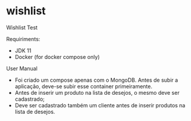 # wishlist
Wishlist Test

Requiriments:
- JDK 11
- Docker (for docker compose only)

User Manual
- Foi criado um compose apenas com o MongoDB. Antes de subir a aplicação, deve-se subir esse container primeiramente. 
- Antes de inserir um produto na lista de desejos, o mesmo deve ser cadastrado; 
- Deve ser cadastrado também um cliente antes de inserir produtos na lista de desejos.
